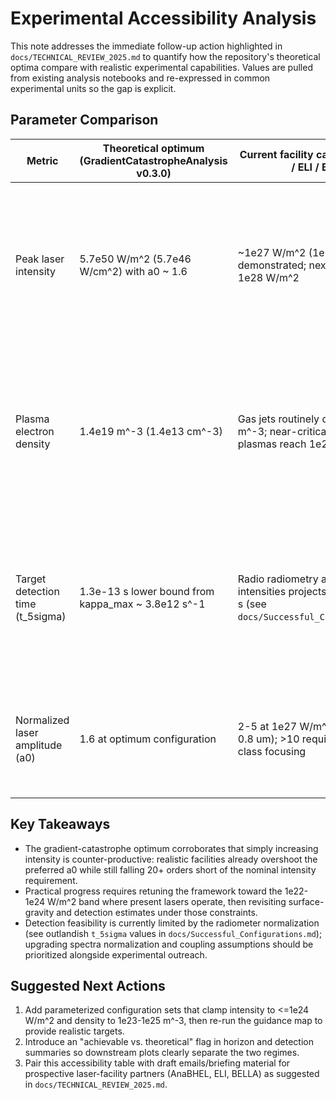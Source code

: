 # Experimental Accessibility Analysis

This note addresses the immediate follow-up action highlighted in `docs/TECHNICAL_REVIEW_2025.md` to quantify how the repository's theoretical optima compare with realistic experimental capabilities. Values are pulled from existing analysis notebooks and re-expressed in common experimental units so the gap is explicit.

## Parameter Comparison

| Metric | Theoretical optimum (GradientCatastropheAnalysis v0.3.0) | Current facility capability (Apollon / ELI / BELLA) | Practical sweet spot from repo guidance | Notes |
| --- | --- | --- | --- | --- |
| Peak laser intensity | 5.7e50 W/m^2 (5.7e46 W/cm^2) with a0 ~ 1.6 | ~1e27 W/m^2 (1e23 W/cm^2) demonstrated; next-gen aims for 1e28 W/m^2 | 1.1e22 W/m^2 (1.1e18 W/cm^2) from `docs/Results.md` Bayesian map | Optimum in the sweep is ~23 orders of magnitude above hardware. Even "sweet spot" guidance remains five orders above routine shots; needs staged roadmap. |
| Plasma electron density | 1.4e19 m^-3 (1.4e13 cm^-3) | Gas jets routinely deliver 1e25 m^-3; near-critical solid-density plasmas reach 1e28 m^-3 | 4.8e24 m^-3 (4.8e18 cm^-3) in high-merit region | The theoretical optimum is deep in the underdense regime. Experiments can dial down to ~1e22 m^-3, but matching 1e19 m^-3 requires specialized long gas cells. |
| Target detection time (t_5sigma) | 1.3e-13 s lower bound from kappa_max ~ 3.8e12 s^-1 | Radio radiometry at achievable intensities projects t_5sigma >> 1e6 s (see `docs/Successful_Configurations.md`) | Microsecond-scale only if signal normalization is boosted >=1e9 | Detection times are dominated by signal normalization. Improving coupling/mirror models or moving to higher-frequency diagnostics is essential. |
| Normalized laser amplitude (a0) | 1.6 at optimum configuration | 2-5 at 1e27 W/m^2 (for lambda = 0.8 um); >10 requires petawatt-class focusing | 1-3 per Bayesian guidance | Bridging intensity gap without overshooting a0 sweet spot requires shaping rather than brute-force power. |

## Key Takeaways

- The gradient-catastrophe optimum corroborates that simply increasing intensity is counter-productive: realistic facilities already overshoot the preferred a0 while still falling 20+ orders short of the nominal intensity requirement.
- Practical progress requires retuning the framework toward the 1e22-1e24 W/m^2 band where present lasers operate, then revisiting surface-gravity and detection estimates under those constraints.
- Detection feasibility is currently limited by the radiometer normalization (see outlandish `t_5sigma` values in `docs/Successful_Configurations.md`); upgrading spectra normalization and coupling assumptions should be prioritized alongside experimental outreach.

## Suggested Next Actions

1. Add parameterized configuration sets that clamp intensity to <=1e24 W/m^2 and density to 1e23-1e25 m^-3, then re-run the guidance map to provide realistic targets.
2. Introduce an "achievable vs. theoretical" flag in horizon and detection summaries so downstream plots clearly separate the two regimes.
3. Pair this accessibility table with draft emails/briefing material for prospective laser-facility partners (AnaBHEL, ELI, BELLA) as suggested in `docs/TECHNICAL_REVIEW_2025.md`.
